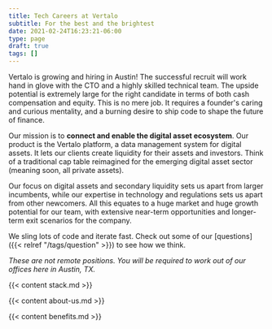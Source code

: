 ```yaml
---
title: Tech Careers at Vertalo
subtitle: For the best and the brightest
date: 2021-02-24T16:23:21-06:00
type: page
draft: true
tags: []
---
```


Vertalo is growing and hiring in Austin! The successful recruit will work hand
in glove with the CTO and a highly skilled technical team. The upside
potential is extremely large for the right candidate in terms of both cash
compensation and equity. This is no mere job. It requires a founder's caring
and curious mentality, and a burning desire to ship code to shape the future
of finance.

Our mission is to **connect and enable the digital asset ecosystem**. Our
product is the Vertalo platform, a data management system for digital assets.
It lets our clients create liquidity for their assets and investors. Think of
a traditional cap table reimagined for the emerging digital asset sector
(meaning soon, all private assets).

Our focus on digital assets and secondary liquidity sets us apart from larger
incumbents, while our expertise in technology and regulations sets us apart
from other newcomers. All this equates to a huge market and huge growth
potential for our team, with extensive near-term opportunities and longer-term
exit scenarios for the company.

We sling lots of code and iterate fast. Check out some of our
[questions]({{< relref "/tags/question" >}}) to see how we think.

*These are not remote positions. You will be required to work out of our
offices here in Austin, TX.*

{{< content stack.md >}}

{{< content about-us.md >}}

{{< content benefits.md >}}

